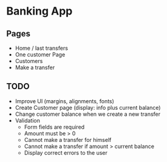 # Banking App

## Pages

- Home / last transfers
- One customer Page
- Customers
- Make a transfer

## TODO

- Improve UI (margins, alignments, fonts)
- Create Customer page (display: info plus current balance)
- Change customer balance when we create a new transfer
- Validation
  - Form fields are required
  - Amount must be > 0
  - Cannot make a transfer for himself
  - Cannot make a transfer if amount > current balance
  - Display correct errors to the user
